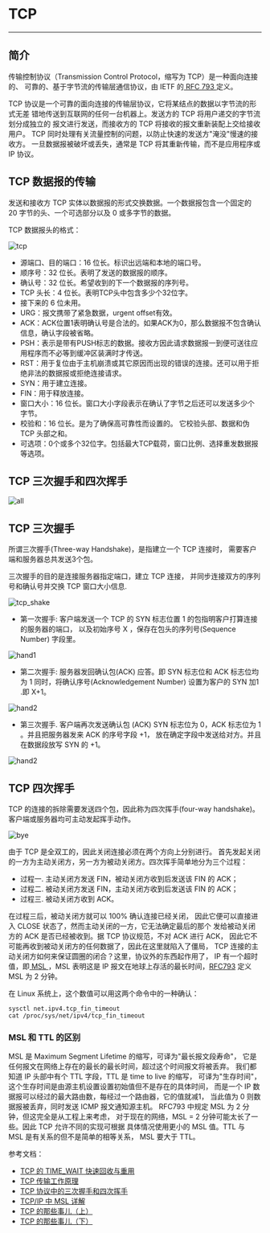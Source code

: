 # TCP

---


## 简介

传输控制协议（Transmission Control Protocol，缩写为 TCP）是一种面向连接的、
可靠的、基于字节流的传输层通信协议，由 IETF 的[ RFC 793 ](https://tools.ietf.org/html/rfc793) 定义。

TCP 协议是一个可靠的面向连接的传输层协议，它将某结点的数据以字节流的形式无差
错地传送到互联网的任何一台机器上。发送方的 TCP 将用户递交的字节流划分成独立的
报文进行发送，而接收方的 TCP 将接收的报文重新装配上交给接收用户。
TCP 同时处理有关流量控制的问题，以防止快速的发送方"淹没"慢速的接收方。
一旦数据报被破坏或丢失，通常是 TCP 将其重新传输，而不是应用程序或 IP 协议。

## TCP 数据报的传输

发送和接收方 TCP 实体以数据报的形式交换数据。一个数据报包含一个固定的 20 
字节的头、一个可选部分以及 0 或多字节的数据。

TCP 数据报头的格式：

 ![tcp][1]


 * 源端口、目的端口：16 位长。标识出远端和本地的端口号。
 * 顺序号：32 位长。表明了发送的数据报的顺序。
 * 确认号：32 位长。希望收到的下一个数据报的序列号。
 * TCP 头长：4 位长。表明TCP头中包含多少个32位字。
 * 接下来的 6 位未用。
 * URG：报文携带了紧急数据，urgent offset有效。
 * ACK：ACK位置1表明确认号是合法的。如果ACK为0，那么数据报不包含确认信息，确认字段被省略。
 * PSH：表示是带有PUSH标志的数据。接收方因此请求数据报一到便可送往应用程序而不必等到缓冲区装满时才传送。
 * RST：用于复位由于主机崩溃或其它原因而出现的错误的连接。还可以用于拒绝非法的数据报或拒绝连接请求。
 * SYN：用于建立连接。
 * FIN：用于释放连接。
 * 窗口大小：16 位长。窗口大小字段表示在确认了字节之后还可以发送多少个字节。
 * 校验和：16 位长。是为了确保高可靠性而设置的。
它校验头部、数据和伪 TCP 头部之和。
 * 可选项：0个或多个32位字。包括最大TCP载荷，窗口比例、选择重发数据报等选项。


## TCP 三次握手和四次挥手

 ![all][7]


## TCP 三次握手

所谓三次握手(Three-way Handshake)，是指建立一个 TCP 连接时，
需要客户端和服务器总共发送3个包。

三次握手的目的是连接服务器指定端口，建立 TCP 连接，
并同步连接双方的序列号和确认号并交换 TCP 窗口大小信息.


 ![tcp_shake][2]

* 第一次握手:
客户端发送一个 TCP 的 SYN 标志位置 1 的包指明客户打算连接的服务器的端口，
以及初始序号 X ，保存在包头的序列号(Sequence Number) 字段里。

 ![hand1][3]

* 第二次握手:
服务器发回确认包(ACK) 应答。即 SYN 标志位和 ACK 标志位均为 1 同时，将确认序号(Acknowledgement Number) 设置为客户的 SYN 加1 .即 X+1。

 ![hand2][4]


* 第三次握手.
客户端再次发送确认包 (ACK) SYN 标志位为 0，ACK 标志位为 1 。并且把服务器发来 ACK 的序号字段 +1，
放在确定字段中发送给对方。并且在数据段放写 SYN 的 +1。

 ![hand2][5]


## TCP 四次挥手

TCP 的连接的拆除需要发送四个包，因此称为四次挥手(four-way handshake)。
客户端或服务器均可主动发起挥手动作。

 ![bye][6]

由于 TCP 是全双工的，因此关闭连接必须在两个方向上分别进行。
首先发起关闭的一方为主动关闭方，另一方为被动关闭方。四次挥手简单地分为三个过程：

 * 过程一. 主动关闭方发送 FIN，被动关闭方收到后发送该 FIN 的 ACK；
 * 过程二. 被动关闭方发送 FIN，主动关闭方收到后发送该 FIN 的 ACK；
 * 过程三. 被动关闭方收到 ACK。

在过程三后，被动关闭方就可以 100% 确认连接已经关闭，
因此它便可以直接进入 CLOSE 状态了，然而主动关闭的一方，它无法确定最后的那个
发给被动关闭方的 ACK 是否已经被收到。据 TCP 协议规范，不对 ACK 进行 ACK，
因此它不可能再收到被动关闭方的任何数据了，因此在这里就陷入了僵局，
TCP 连接的主动关闭方如何来保证圆圈的闭合？这里，协议外的东西起作用了，
IP 有一个超时值，即[ MSL ](https://en.wikipedia.org/wiki/Maximum_segment_lifetime )，MSL 表明这是 IP 报文在地球上存活的最长时间，[RFC793](https://tools.ietf.org/html/rfc793) 定义 MSL 为 2 分钟。

在 Linux 系统上，这个数值可以用这两个命令中的一种确认：

    sysctl net.ipv4.tcp_fin_timeout
    cat /proc/sys/net/ipv4/tcp_fin_timeout

### MSL 和 TTL 的区别

MSL 是 Maximum Segment Lifetime 的缩写，可译为"最长报文段寿命"，
它是任何报文在网络上存在的最长的最长时间，超过这个时间报文将被丢弃。
我们都知道 IP 头部中有个 TTL 字段，TTL 是 time to live 的缩写，
可译为"生存时间"，这个生存时间是由源主机设置设置初始值但不是存在的具体时间，
而是一个 IP 数据报可以经过的最大路由数，每经过一个路由器，它的值就减1，
当此值为 0 则数据报被丢弃，同时发送 ICMP 报文通知源主机。
RFC793 中规定 MSL 为 2 分钟，但这完全是从工程上来考虑，
对于现在的网络，MSL = 2 分钟可能太长了一些。因此 TCP 允许不同的实现可根据
具体情况使用更小的 MSL 值。TTL 与 MSL 是有关系的但不是简单的相等关系，
MSL 要大于 TTL。



参考文档：

* [TCP 的 TIME_WAIT 快速回收与重用](http://blog.csdn.net/dog250/article/details/13760985)
* [TCP 传输工作原理](http://www.cnblogs.com/mrsandstorm/p/5701691.html)
* [TCP 协议中的三次握手和四次挥手](http://blog.csdn.net/whuslei/article/details/6667471/)
* [TCP/IP 中 MSL 详解](http://www.voidcn.com/blog/10706198/article/p-5980195.html)
* [TCP 的那些事儿（上）](http://coolshell.cn/articles/11564.html)
* [TCP 的那些事儿（下）](http://coolshell.cn/articles/11609.html)


[1]: ../../../images/base/tcp.png
[2]: ../../../images/base/tcp_handshake.png
[3]: ../../../images/base/hand1.png
[4]: ../../../images/base/hand2.png
[5]: ../../../images/base/hand3.png
[6]: ../../../images/base/bye.png
[7]: ../../../images/base/tcp_all.png

